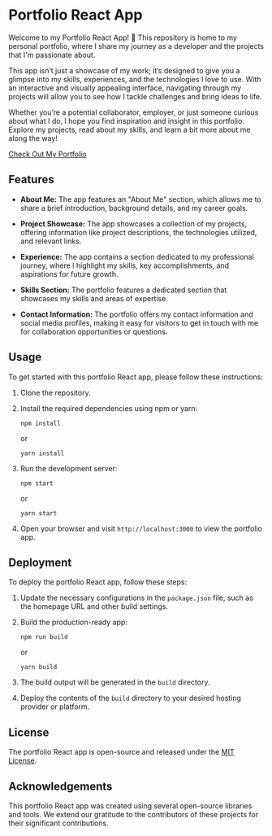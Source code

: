 # Portfolio React App

Welcome to my Portfolio React App! 🌟 This repository is home to my personal portfolio, where I share my journey as a developer and the projects that I'm passionate about.

This app isn’t just a showcase of my work; it’s designed to give you a glimpse into my skills, experiences, and the technologies I love to use. With an interactive and visually appealing interface, navigating through my projects will allow you to see how I tackle challenges and bring ideas to life.

Whether you’re a potential collaborator, employer, or just someone curious about what I do, I hope you find inspiration and insight in this portfolio. Explore my projects, read about my skills, and learn a bit more about me along the way!

 [Check Out My Portfolio](https://atimlaa.github.io/portfolio-react-app/)

## Features

- **About Me:** The app features an "About Me" section, which allows me to share a brief introduction, background details, and my career goals.

- **Project Showcase:** The app showcases a collection of my projects, offering information like project descriptions, the technologies utilized, and relevant links.
 
- **Experience:** The app contains a section dedicated to my professional journey, where I highlight my skills, key accomplishments, and aspirations for future growth.
  
- **Skills Section:** The portfolio features a dedicated section that showcases my skills and areas of expertise.

- **Contact Information:** The portfolio offers my contact information and social media profiles, making it easy for visitors to get in touch with me for collaboration opportunities or questions.

## Usage

To get started with this portfolio React app, please follow these instructions:

1. Clone the repository.

2. Install the required dependencies using npm or yarn:
   ```
   npm install
   ```
   or
   ```
   yarn install
   ```

3. Run the development server:
   ```
   npm start
   ```
   or
   ```
   yarn start
   ```

4. Open your browser and visit `http://localhost:3000` to view the portfolio app.

## Deployment

To deploy the portfolio React app, follow these steps:

1. Update the necessary configurations in the `package.json` file, such as the homepage URL and other build settings.

2. Build the production-ready app:
   ```
   npm run build
   ```
   or
   ```
   yarn build
   ```

3. The build output will be generated in the `build` directory.

4. Deploy the contents of the `build` directory to your desired hosting provider or platform.

## License

The portfolio React app is open-source and released under the [MIT License](LICENSE).

## Acknowledgements

This portfolio React app was created using several open-source libraries and tools. We extend our gratitude to the contributors of these projects for their significant contributions.
